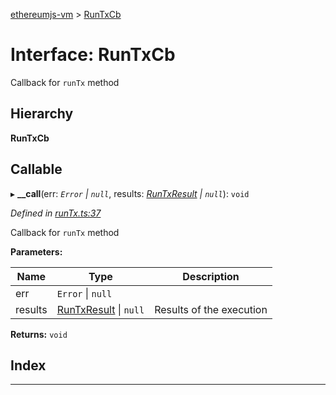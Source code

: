 [ethereumjs-vm](../README.md) > [RunTxCb](../interfaces/runtxcb.md)

# Interface: RunTxCb

Callback for `runTx` method

## Hierarchy

**RunTxCb**

## Callable
▸ **__call**(err: *`Error` \| `null`*, results: *[RunTxResult](runtxresult.md) \| `null`*): `void`

*Defined in [runTx.ts:37](https://github.com/ethereumjs/ethereumjs-vm/blob/eab4a99/lib/runTx.ts#L37)*

Callback for `runTx` method

**Parameters:**

| Name | Type | Description |
| ------ | ------ | ------ |
| err | `Error` \| `null` |
| results | [RunTxResult](runtxresult.md) \| `null` |  Results of the execution |

**Returns:** `void`

## Index

---

